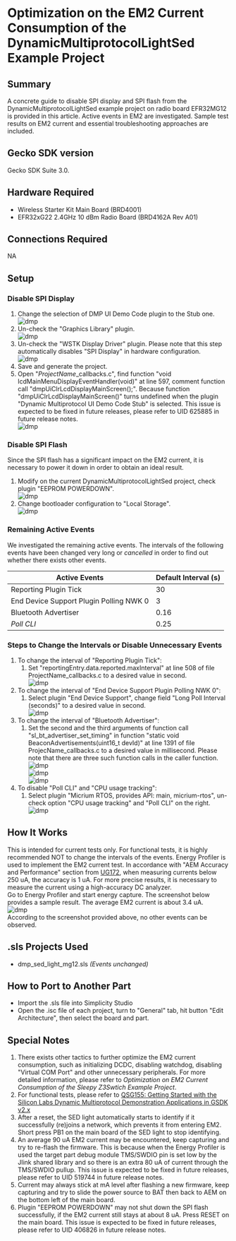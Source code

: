 # Optimization on the EM2 Current Consumption of the DynamicMultiprotocolLightSed Example Project #

## Summary ##

A concrete guide to disable SPI display and SPI flash from the DynamicMultiprotocolLightSed example project on radio board EFR32MG12 is provided in this article. Active events in EM2 are investigated. Sample test results on EM2 current and essential troubleshooting approaches are included.

## Gecko SDK version ##

Gecko SDK Suite 3.0.

## Hardware Required ##

* Wireless Starter Kit Main Board (BRD4001)
* EFR32xG22 2.4GHz 10 dBm Radio Board (BRD4162A Rev A01)

## Connections Required ##

NA

## Setup ##

### Disable SPI Display  
1. Change the selection of DMP UI Demo Code plugin to the Stub one.  
![dmp](doc/change_ui_demo_code_set.png)
2. Un-check the "Graphics Library" plugin.  
![dmp](doc/disable_glib.png)
3. Un-check the "WSTK Display Driver" plugin. Please note that this step automatically disables "SPI Display" in hardware configuration.  
![dmp](doc/disable_display_driver.png)
4. Save and generate the project.  
5. Open "*ProjectName*_callbacks.c", find function "void lcdMainMenuDisplayEventHandler(void)" at line 597, comment function call "dmpUiClrLcdDisplayMainScreen();". Because function "dmpUiClrLcdDisplayMainScreen()" turns undefined when the plugin "Dynamic Multiprotocol UI Demo Code Stub" is selected. This issue is expected to be fixed in future releases, please refer to UID 625885 in future release notes.  
![dmp](doc/comment_display_function_call.png)
### Disable SPI Flash  
Since the SPI flash has a significant impact on the EM2 current, it is necessary to power it down in order to obtain an ideal result.  
1. Modify on the current DynamicMultiprotocolLightSed project, check plugin "EEPROM POWERDOWN".  
![dmp](doc/enable_flash_powerdown_plugin.png)
2. Change bootloader configuration to "Local Storage".  
![dmp](doc/change_bootloader_configuration.png)
### Remaining Active Events  
We investigated the remaining active events. The intervals of the following events have been changed very long or *cancelled* in order to find out whether there exists other events.  

Active Events | Default Interval (s)
--- | ---
Reporting Plugin Tick | 30
End Device Support Plugin Polling NWK 0 | 3
Bluetooth Advertiser | 0.16
*Poll CLI* | 0.25

### Steps to Change the Intervals or Disable Unnecessary Events  
1. To change the interval of "Reporting Plugin Tick":  
    1. Set "reportingEntry.data.reported.maxInterval" at line 508 of file ProjectName_callbacks.c to a desired value in second.  
    ![dmp](doc/change_reporting_interval.png)
2. To change the interval of "End Device Support Plugin Polling NWK 0":  
    1. Select plugin "End Device Support", change field "Long Poll Interval (seconds)" to a desired value in second.  
    ![dmp](doc/change_long_poll_interval.png)
3. To change the interval of "Bluetooth Advertiser":  
    1. Set the second and the third arguments of function call "sl_bt_advertiser_set_timing" in function "static void BeaconAdvertisements(uint16_t devId)" at line 1391 of file ProjecName_callbacks.c to a desired value in millisecond. Please note that there are three such function calls in the caller function.  
    ![dmp](doc/change_bt_advertiser_interval_1.png)  
    ![dmp](doc/change_bt_advertiser_interval_2.png)  
    ![dmp](doc/change_bt_advertiser_interval_3.png)  
4. To disable "Poll CLI" and "CPU usage tracking":  
    1. Select plugin "Micrium RTOS, provides API: main, micrium-rtos", un-check option "CPU usage tracking" and "Poll CLI" on the right.  
    ![dmp](doc/disable_rtos_polling.png)  

## How It Works ##

This is intended for current tests only. For functional tests, it is highly recommended NOT to change the intervals of the events.
Energy Profiler is used to implement the EM2 current test. In accordance with "AEM Accuracy and Performance" section from [UG172](https://www.silabs.com/documents/public/user-guides/ug172-brd4320a-user-guide.pdf), when measuring currents below 250 uA, the accuracy is 1 uA. For more precise results, it is necessary to measure the current using a high-accuracy DC analyzer.  
Go to Energy Profiler and start energy capture. The screenshot below provides a sample result. The average EM2 current is about 3.4 uA.  
![dmp](doc/test_result_no_event.png)  
According to the screenshot provided above, no other events can be observed.  

## .sls Projects Used ##

* dmp_sed_light_mg12.sls *(Events unchanged)*

## How to Port to Another Part ##

* Import the .sls file into Simplicity Studio
* Open the .isc file of each project, turn to "General" tab, hit button "Edit Architecture", then select the board and part.

## Special Notes ##

1. There exists other tactics to further optimize the EM2 current consumption, such as initializing DCDC, disabling watchdog, disabling "Virtual COM Port" and other unnecessary peripherals. For more detailed information, please refer to *Optimization on EM2 Current Consumption of the Sleepy Z3Swtich Example Project*.
2. For functional tests, please refer to [QSG155: Getting Started with the Silicon Labs Dynamic Multiprotocol Demonstration Applications in GSDK v2.x](https://www.silabs.com/documents/public/quick-start-guides/qsg155-dynamic-multiprotocol-demo-quick-start-guide.pdf)
1. After a reset, the SED light automatically starts to identify if it successfully (re)joins a network, which prevents it from entering EM2. Short press PB1 on the main board of the SED light to stop identifying.  
2. An average 90 uA EM2 current may be encountered, keep capturing and try to re-flash the firmware. This is because when the Energy Profiler is used the target part debug module TMS/SWDIO pin is set low by the Jlink shared library and so there is an extra 80 uA of current through the TMS/SWDIO pullup. This issue is expected to be fixed in future releases, please refer to UID 519744 in future release notes.  
3. Current may always stick at mA level after flashing a new firmware, keep capturing and try to slide the power source to BAT then back to AEM on the bottom left of the main board.  
4. Plugin "EEPROM POWERDOWN" may not shut down the SPI flash successfully, if the EM2 current still stays at about 8 uA. Press RESET on the main board. This issue is expected to be fixed in future releases, please refer to UID 406826 in future release notes.  